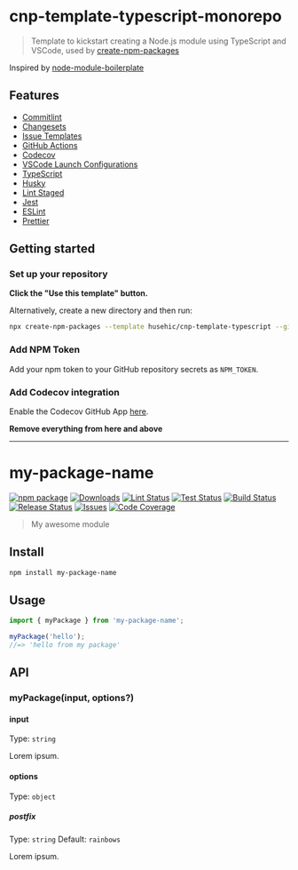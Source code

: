 <!--instructions-of-template-->
# cnp-template-typescript-monorepo

> Template to kickstart creating a Node.js module using TypeScript and VSCode, used by [create-npm-packages](https://github.com/hsuehic/create-npm-packages#create-npm-packages)

Inspired by [node-module-boilerplate](https://github.com/sindresorhus/node-module-boilerplate)

## Features

- [Commitlint](https://github.com/conventional-changelog/commitlint)
- [Changesets](https://github.com/changesets/changesets)
- [Issue Templates](https://github.com/hsuehic/cnp-template-typescript-monorepo/tree/main/.github/ISSUE_TEMPLATE)
- [GitHub Actions](https://github.com/hsuehic/cnp-template-typescript-monorepo/tree/main/.github/workflows)
- [Codecov](https://about.codecov.io/)
- [VSCode Launch Configurations](https://github.com/hsuehic/cnp-template-typescript-monorepo/blob/main/.vscode/launch.json)
- [TypeScript](https://www.typescriptlang.org/)
- [Husky](https://github.com/typicode/husky)
- [Lint Staged](https://github.com/okonet/lint-staged)
- [Jest](https://jestjs.io/)
- [ESLint](https://eslint.org/)
- [Prettier](https://prettier.io/)

## Getting started

### Set up your repository

**Click the "Use this template" button.**

Alternatively, create a new directory and then run:

```bash
npx create-npm-packages --template husehic/cnp-template-typescript --github-username=xxx
```

### Add NPM Token

Add your npm token to your GitHub repository secrets as `NPM_TOKEN`.

### Add Codecov integration

Enable the Codecov GitHub App [here](https://github.com/apps/codecov).

**Remove everything from here and above**

---
<!--instructions-of-template-->

# <!--package-name-->my-package-name<!--package-name-->

[![npm package][npm-img]][npm-url]
[![Downloads][downloads-img]][downloads-url]
[![Lint Status][lint-img]][lint-url]
[![Test Status][test-img]][test-url]
[![Build Status][build-img]][build-url]
[![Release Status][release-img]][release-url]
[![Issues][issues-img]][issues-url]
[![Code Coverage][codecov-img]][codecov-url]

> My awesome module

## Install

```bash
npm install my-package-name
```

## Usage

```ts
import { myPackage } from 'my-package-name';

myPackage('hello');
//=> 'hello from my package'
```

## API

### myPackage(input, options?)

#### input

Type: `string`

Lorem ipsum.

#### options

Type: `object`

##### postfix

Type: `string`
Default: `rainbows`

Lorem ipsum.

<!--badge-variables-->
[lint-img]: https://github.com/hsuehic/cnp-template-typescript-monorepo/actions/workflows/lint.yaml/badge.svg
[lint-url]: https://github.com/hsuehic/cnp-template-typescript-monorepo/workflows/lint.yaml
[test-img]: https://github.com/hsuehic/cnp-template-typescript-monorepo/actions/workflows/test.yaml/badge.svg
[test-url]: https://github.com/hsuehic/cnp-template-typescript-monorepo/workflows/test.yaml
[build-img]: https://github.com/hsuehic/cnp-template-typescript-monorepo/actions/workflows/build.yaml/badge.svg
[build-url]: https://github.com/hsuehic/cnp-template-typescript-monorepo/workflows/build.yaml
[release-img]: https://github.com/hsuehic/cnp-template-typescript-monorepo/actions/workflows/release.yaml/badge.svg
[release-url]: https://github.com/hsuehic/cnp-template-typescript-monorepo/workflows/release.yaml
[downloads-img]: https://img.shields.io/npm/dt/cnp-teamplate-typescript
[downloads-url]: https://www.npmtrends.com/cnp-teamplate-typescript
[npm-img]: https://img.shields.io/npm/v/cnp-template-typescript
[npm-url]: https://www.npmjs.com/package/cnp-template-typescript
[issues-img]: https://img.shields.io/github/issues/hsuehic/cnp-template-typescript
[issues-url]: https://github.com/hsuehic/cnp-template-typescript-monorepo/issues
[codecov-img]: https://codecov.io/gh/hsuehic/cnp-template-typescript-monorepo/branch/main/graph/badge.svg
[codecov-url]: https://codecov.io/gh/hsuehic/cnp-template-typescript-monorepo
<!--badge-variables-->